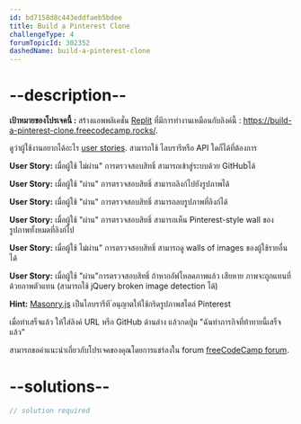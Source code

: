 ```yaml
---
id: bd7158d8c443eddfaeb5bdee
title: Build a Pinterest Clone
challengeType: 4
forumTopicId: 302352
dashedName: build-a-pinterest-clone
---
```


# --description--

**เป้าหมายของโปรเจคนี้ :** สร้างแอพพลิเคชั่น [Replit](https://replit.com/) ที่มีการทำงานเหมือนกับลิงค์นี้ : <https://build-a-pinterest-clone.freecodecamp.rocks/>.

ดูว่าผู้ใช้งานอยากได้อะไร [user stories](https://en.wikipedia.org/wiki/User_story). สามารถใช้ ไลบรารีหรือ API ใดก็ได้ที่ต้องการ

**User Story:** เมื่อผู้ใช้ ไม่ผ่าน" การตรวจสอบสิทธิ์ สามารถเข้าสู่ระบบด้วย GitHubได้

**User Story:** เมื่อผู้ใช้ "ผ่าน" การตรวจสอบสิทธิ์ สามารถลิงก์ไปยังรูปภาพได้

**User Story:** เมื่อผู้ใช้ "ผ่าน" การตรวจสอบสิทธิ์ สามารถลบรูปภาพที่ลิงก์ได้

**User Story:** เมื่อผู้ใช้ "ผ่าน" การตรวจสอบสิทธิ์ สามารถเห็น Pinterest-style wall ของรูปภาพทั้งหมดที่ลิงก์ไป

**User Story:** เมื่อผู้ใช้ ไม่ผ่าน" การตรวจสอบสิทธิ์ สามารถดู walls of images ของผู้ใช้รายอื่นได้

**User Story:** เมื่อผู้ใช้ "ผ่าน"การตรวจสอบสิทธิ์ ถ้าหากอัฟโหลดภาพแล้ว เสียหาย ภาพจะถูกแทนที่ด้วยภาพตัวแทน (สามารถใช้ jQuery broken image detection ได้)

**Hint:** [Masonry.js](https://masonry.desandro.com/) เป็นไลบรารีที ่อนุญาตให้ใช้กริดรูปภาพสไตล์ Pinterest

เมื่อทำเสร็จแล้ว ให้ใส่ลิงค์ URL หรือ GitHub ด้านล่าง แล้วกดปุุ่ม "ฉันทำภารกิจที่ท้าทายนี้เสร็จแล้ว"

สามารถขอคำแนะนำเกี่ยวกับโปรเจคของคุณโดยการแชร์ลงใน forum [freeCodeCamp forum](https://forum.freecodecamp.org/c/project-feedback/409).

# --solutions--

```js
// solution required
```
